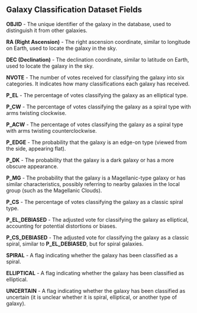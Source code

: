## Galaxy Classification Dataset Fields

**OBJID** -
The unique identifier of the galaxy in the database, used to distinguish it from other galaxies.

**RA (Right Ascension)** -
The right ascension coordinate, similar to longitude on Earth, used to locate the galaxy in the sky.

**DEC (Declination)** -
The declination coordinate, similar to latitude on Earth, used to locate the galaxy in the sky.

**NVOTE** -
The number of votes received for classifying the galaxy into six categories. It indicates how many classifications each galaxy has received.

**P_EL** -
The percentage of votes classifying the galaxy as an elliptical type.

**P_CW** -
The percentage of votes classifying the galaxy as a spiral type with arms twisting clockwise.

**P_ACW** -
The percentage of votes classifying the galaxy as a spiral type with arms twisting counterclockwise.

**P_EDGE** -
The probability that the galaxy is an edge-on type (viewed from the side, appearing flat).

**P_DK** -
The probability that the galaxy is a dark galaxy or has a more obscure appearance.

**P_MG** -
The probability that the galaxy is a Magellanic-type galaxy or has similar characteristics, possibly referring to nearby galaxies in the local group (such as the Magellanic Clouds).

**P_CS** -
The percentage of votes classifying the galaxy as a classic spiral type.

**P_EL_DEBIASED** -
The adjusted vote for classifying the galaxy as elliptical, accounting for potential distortions or biases.

**P_CS_DEBIASED** -
The adjusted vote for classifying the galaxy as a classic spiral, similar to **P_EL_DEBIASED**, but for spiral galaxies.

**SPIRAL** -
A flag indicating whether the galaxy has been classified as a spiral.

**ELLIPTICAL** -
A flag indicating whether the galaxy has been classified as elliptical.

**UNCERTAIN** -
A flag indicating whether the galaxy has been classified as uncertain (it is unclear whether it is spiral, elliptical, or another type of galaxy).
